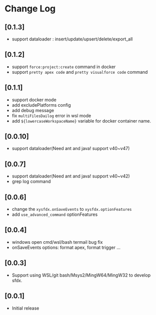 # Change Log

## [0.1.3]

-   support dataloader : insert/update/upsert/delete/export_all

## [0.1.2]

-   support `force:project:create` command in docker
-   support `pretty apex code` and `pretty visualforce code` command

## [0.1.1]

-   support docker mode
-   add excludePlatforms config
-   add debug message
-   fix `multiFilesDailog` error in wsl mode
-   add `${lowercaseWorkspaceName}` variable for docker container name.

## [0.0.10]

-   support dataloader(Need ant and java! support v40~v47)

## [0.0.7]

-   support dataloader(Need ant and java! support v40~v42)
-   grep log command

## [0.0.6]

-   change the `xysfdx.onSaveEvents` to `xysfdx.optionFeatures`
-   add `use_advanced_command` optionFeatures

## [0.0.4]

-   windows open cmd/wsl/bash termail bug fix
-   onSaveEvents options: format apex, format trigger ...

## [0.0.3]

-   Support using WSL/git bash/Msys2/MingW64/MingW32 to develop sfdx.

## [0.0.1]

-   Initial release
